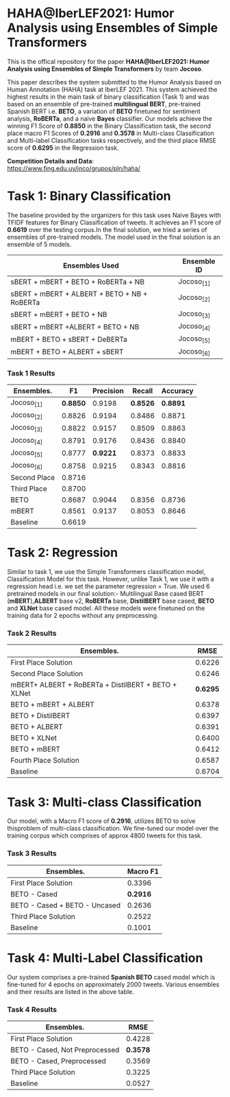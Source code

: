 # HAHA@IberLEF2021: Humor Analysis using Ensembles of Simple Transformers

This is the offical repository for the paper **HAHA@IberLEF2021: Humor Analysis using Ensembles of Simple Transformers** by team **Jocoso**.

This paper describes the system submitted to the Humor Analysis based on Human Annotation (HAHA) task at IberLEF 2021. This system achieved the highest results in the main task of binary classification (Task 1) and was based on an ensemble of pre-trained **multilingual BERT**, pre-trained Spanish BERT i.e. **BETO**, a variation of **BETO** finetuned for sentiment analysis, **RoBERTa**, and a naive **Bayes** classifier. Our models achieve the winning F1 Score of **0.8850** in the Binary Classification task, the second place macro F1 Scores of **0.2916** and **0.3578** in Multi-class Classification and Multi-label Classification tasks respectively, and the third place RMSE score of **0.6295** in the Regression task. 

**Competition Details and Data**: https://www.fing.edu.uy/inco/grupos/pln/haha/


# Task 1: Binary Classification

The baseline provided by the organizers for this task uses Naive Bayes with TFIDF features for Binary Classification of tweets. It achieves an F1 score of **0.6619** over the testing corpus.In the final solution, we tried a series of ensembles of pre-trained models. The model used in the final solution is an ensemble of 5 models.

| **Ensembles Used**                           | **Ensemble ID**     |
| ---------------                              | ---------------     |
| sBERT + mBERT + BETO + RoBERTa + NB          | Jocoso<sub>[1]</sub>|
| sBERT + mBERT + ALBERT + BETO + NB + RoBERTa | Jocoso<sub>[2]</sub>|
| sBERT + mBERT + BETO + NB                    | Jocoso<sub>[3]</sub>|
| sBERT + mBERT +ALBERT + BETO + NB            | Jocoso<sub>[4]</sub>|
| mBERT + BETO + sBERT + DeBERTa               | Jocoso<sub>[5]</sub>|
| mBERT + BETO + ALBERT + sBERT                | Jocoso<sub>[6]</sub>|

### Task 1 Results

| **Ensembles**.        | **F1**     | **Precision**     | **Recall**     | **Accuracy**     |
| ---------------       | ------     | -------------     | ----------     | ------------     |
| Jocoso<sub>[1]</sub>  | **0.8850** | 0.9198            |**0.8526**      | **0.8891**       |
| Jocoso<sub>[2]</sub>  | 0.8826     | 0.9194            | 0.8486         | 0.8871           |
| Jocoso<sub>[3]</sub>  | 0.8822     | 0.9157            | 0.8509         | 0.8863           |
| Jocoso<sub>[4]</sub>  | 0.8791     | 0.9176            | 0.8436         | 0.8840           |
| Jocoso<sub>[5]</sub>  | 0.8777     | **0.9221**        | 0.8373         | 0.8833           |
| Jocoso<sub>[6]</sub>  | 0.8758     | 0.9215            | 0.8343         | 0.8816           | 
| Second Place          | 0.8716     |                   |                |                  |
| Third Place           | 0.8700     |                   |                |                  |
| BETO                  | 0.8687     | 0.9044            | 0.8356         |0.8736            |
| mBERT                 | 0.8561     | 0.9137            | 0.8053         |0.8646            |
| Baseline              | 0.6619     |                   |                |                  |


# Task 2: Regression

Similar to task 1, we use the Simple Transformers classification model, Classification Model for this task. However, unlike Task 1, we use it with a regression head i.e. we set the parameter regression = True. We used 6 pretrained models  in  our  final  solution:-  Multilingual  Base  cased  BERT (**mBERT**),**ALBERT** base v2, **RoBERTa** base, **DistilBERT** base cased, **BETO** and **XLNet** base cased model. All these models were finetuned on the training data for 2 epochs without any preprocessing.

### Task 2 Results

| **Ensembles**.        | **RMSE**   |  
| ---------------       | ------     |
| First Place Solution |  0.6226 | 
| Second Place Solution | 0.6246 | 
| mBERT+ ALBERT + RoBERTa + DistilBERT + BETO + XLNet | **0.6295**|
| BETO + mBERT + ALBERT |  0.6378|
| BETO + DistilBERT | 0.6397|
| BETO + ALBERT |  0.6391|
| BETO + XLNet | 0.6400 |
| BETO + mBERT |  0.6412|
| Fourth Place Solution | 0.6587|
| Baseline | 0.6704|


# Task 3: Multi-class Classification

Our model, with a Macro F1 score of **0.2916**, utilizes BETO to solve thisproblem of multi-class classification. We fine-tuned our model over the training corpus which comprises of approx 4800 tweets for this task.

### Task 3 Results

| **Ensembles**.        | **Macro F1**   |  
| ---------------       | ------     |
| First Place Solution |  0.3396 | 
| BETO - Cased | **0.2916**|
| BETO - Cased + BETO - Uncased | 0.2636|
| Third Place Solution |  0.2522|
| Baseline | 0.1001|


# Task 4: Multi-Label Classification

Our  system  comprises  a  pre-trained  **Spanish  BETO**  cased  model  which  is fine-tuned  for  4  epochs  on  approximately  2000  tweets.  Various  ensembles  and their results are listed in the above table.

### Task 4 Results

| **Ensembles**.        | **RMSE**   |  
| ---------------       | ------     |
| First Place Solution | 0.4228 | 
| BETO - Cased, Not Preprocessed  |**0.3578** | 
| BETO - Cased, Preprocessed | 0.3569 | 
| Third Place Solution | 0.3225 | 
| Baseline | 0.0527 |

